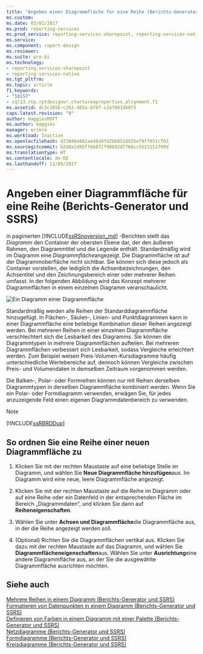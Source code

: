 ```yaml
---
title: "Angeben einer Diagrammfläche für eine Reihe (Berichts-Generator und SSRS) | Microsoft-Dokumentation"
ms.custom: 
ms.date: 03/01/2017
ms.prod: reporting-services
ms.prod_service: reporting-services-sharepoint, reporting-services-native
ms.service: 
ms.component: report-design
ms.reviewer: 
ms.suite: pro-bi
ms.technology:
- reporting-services-sharepoint
- reporting-services-native
ms.tgt_pltfrm: 
ms.topic: article
f1_keywords:
- "10157"
- sql13.rtp.rptdesigner.chartareaproperties.alignment.f1
ms.assetid: dc3c365b-c263-402a-bf6f-c2a7081db073
caps.latest.revision: "8"
author: maggiesMSFT
ms.author: maggies
manager: erikre
ms.workload: Inactive
ms.openlocfilehash: d23846e862ae40a9fd2b6051d92bef9ff831cf63
ms.sourcegitcommit: b2d8a2d95ffbb6f2f98692d7760cc5523151f99d
ms.translationtype: HT
ms.contentlocale: de-DE
ms.lasthandoff: 12/05/2017
---
```

# <a name="specify-a-chart-area-for-a-series-report-builder-and-ssrs"></a>Angeben einer Diagrammfläche für eine Reihe (Berichts-Generator und SSRS)
  in paginierten [!INCLUDE[ssRSnoversion_md](../../includes/ssrsnoversion-md.md)] -Berichten stellt das *Diagramm* den Container der obersten Ebene dar, der den äußeren Rahmen, den Diagrammtitel und die Legende enthält. Standardmäßig wird im Diagramm eine *Diagrammfläche*angezeigt. Die Diagrammfläche ist auf der Diagrammoberfläche nicht sichtbar. Sie können sich diese jedoch als Container vorstellen, der lediglich die Achsenbezeichnungen, den Achsentitel und den Zeichnungsbereich einer oder mehrerer Reihen umfasst. In der folgenden Abbildung wird das Konzept mehrerer Diagrammflächen in einem einzelnen Diagramm veranschaulicht.  
  
 ![Ein Diagramm einer Diagrammfläche](../../reporting-services/report-design/media/chartareasdiagram.gif "Shows a diagram of a chart area")  
  
 Standardmäßig werden alle Reihen der Standarddiagrammfläche hinzugefügt. In Flächen-, Säulen-, Linien- und Punktdiagrammen kann in einer Diagrammfläche eine beliebige Kombination dieser Reihen angezeigt werden. Bei mehreren Reihen in einer einzelnen Diagrammfläche verschlechtert sich die Lesbarkeit des Diagramms. Sie können die Diagrammtypen in mehrere Diagrammflächen aufteilen. Bei mehreren Diagrammflächen verbessert sich Lesbarkeit, sodass Vergleiche erleichtert werden. Zum Beispiel weisen Preis-Volumen-Kursdiagramme häufig unterschiedliche Wertebereiche auf, dennoch können Vergleiche zwischen Preis- und Volumendaten in demselben Zeitraum vorgenommen werden.  
  
 Die Balken-, Polar- oder Formreihen können nur mit Reihen derselben Diagrammtypen in derselben Diagrammfläche kombiniert werden. Wenn Sie ein Polar- oder Formdiagramm verwenden, erwägen Sie, für jedes anzuzeigende Feld einen eigenen Diagrammdatenbereich zu verwenden.  
  
> [!NOTE]  
>  [!INCLUDE[ssRBRDDup](../../includes/ssrbrddup-md.md)]  
  
## <a name="to-associate-a-series-with-a-new-chart-area"></a>So ordnen Sie eine Reihe einer neuen Diagrammfläche zu  
  
1.  Klicken Sie mit der rechten Maustaste auf eine beliebige Stelle im Diagramm, und wählen Sie **Neue Diagrammfläche hinzufügen**aus. Im Diagramm wird eine neue, leere Diagrammfläche angezeigt.  
  
2.  Klicken Sie mit der rechten Maustaste auf die Reihe im Diagramm oder auf eine Reihe oder ein Datenfeld in der entsprechenden Fläche im Bereich „Diagrammdaten“, und klicken Sie dann auf **Reiheneigenschaften**.  
  
3.  Wählen Sie unter **Achsen und Diagrammfläche**die Diagrammfläche aus, in der die Reihe angezeigt werden soll.  
  
4.  (Optional) Richten Sie die Diagrammflächen vertikal aus. Klicken Sie dazu mit der rechten Maustaste auf das Diagramm, und wählen Sie **Diagrammflächeneigenschaften**aus. Wählen Sie unter **Ausrichtung**eine andere Diagrammfläche aus, an der Sie die ausgewählte Diagrammfläche ausrichten möchten.  
  
## <a name="see-also"></a>Siehe auch  
 [Mehrere Reihen in einem Diagramm &#40;Berichts-Generator und SSRS&#41;](../../reporting-services/report-design/multiple-series-on-a-chart-report-builder-and-ssrs.md)   
 [Formatieren von Datenpunkten in einem Diagramm &#40;Berichts-Generator und SSRS&#41;](../../reporting-services/report-design/formatting-data-points-on-a-chart-report-builder-and-ssrs.md)   
 [Definieren von Farben in einem Diagramm mit einer Palette (Berichts-Generator und SSRS)](../../reporting-services/report-design/define-colors-on-a-chart-using-a-palette-report-builder-and-ssrs.md)   
 [Netzdiagramme (Berichts-Generator und SSRS)](../../reporting-services/report-design/polar-charts-report-builder-and-ssrs.md)   
 [Formdiagramme (Berichts-Generator und SSRS)](../../reporting-services/report-design/shape-charts-report-builder-and-ssrs.md)   
 [Kreisdiagramme &#40;Berichts-Generator und SSRS&#41;](../../reporting-services/report-design/pie-charts-report-builder-and-ssrs.md)  
  
  
